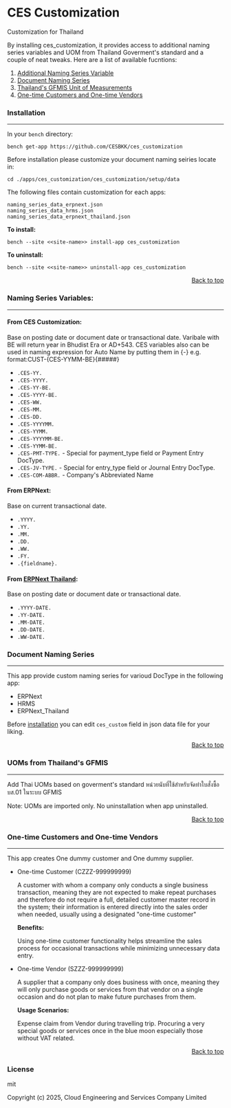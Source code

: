 # CES Customization

Customization for Thailand

By installing ces_customization, it provides access to additional naming series variables and UOM from Thailand Goverment's standard and a couple of neat tweaks.  Here are a list of available fucntions:

1. [Additional Naming Series Variable](#naming_series_variable)
3. [Document Naming Series](#naming_series)
3. [Thailand's GFMIS Unit of Measurements](#gfmis_uoms)
4. [One-time Customers and One-time Vendors](#onetime)

### <a name="install"></a>Installation
---
In your ```bench``` directory:

```
bench get-app https://github.com/CESBKK/ces_customization
```
Before installation please customize your document naming seiries locate in:
```
cd ./apps/ces_customization/ces_customization/setup/data
```
The following files contain customization for each apps:
```
naming_series_data_erpnext.json
naming_series_data_hrms.json
naming_series_data_erpnext_thailand.json
```
**To install:**
```
bench --site <<site-name>> install-app ces_customization
```
**To uninstall:**
```
bench --site <<site-name>> uninstall-app ces_customization
```

<div style="text-align: right;">
<a href="#">Back to top</a>
</div>

### <a name="naming_series_variable"></a>Naming Series Variables:
---
#### From CES Customization:

Base on posting date or document date or transactional date. Varibale with BE will return year in Bhudist Era or AD+543.  CES variables also can be used in naming expression for Auto Name by putting them in {-} e.g. format:CUST-{CES-YYMM-BE}{#####}
- ```.CES-YY.```
- ```.CES-YYYY.```
- ```.CES-YY-BE.```
- ```.CES-YYYY-BE.```
- ```.CES-WW.```
- ```.CES-MM.```
- ```.CES-DD.```
- ```.CES-YYYYMM.```
- ```.CES-YYMM.```
- ```.CES-YYYYMM-BE.```
- ```.CES-YYMM-BE.```
- ```.CES-PMT-TYPE.```  - Special for payment_type field or Payment Entry DocType.
- ```.CES-JV-TYPE.```   - Special for entry_type field or Journal Entry DocType.
- ```.CES-COM-ABBR.```  - Company's Abbreviated Name

#### From ERPNext:

Base on current transactional date.
- ```.YYYY.```
- ```.YY.```
- ```.MM.```
- ```.DD.```
- ```.WW.```
- ```.FY.```
- ```.{fieldname}.```

#### From [ERPNext Thailand](https://github.com/ecosoft-frappe/erpnext_thailand):

Base on posting date or document date or transactional date.
- ```.YYYY-DATE.```
- ```.YY-DATE.```
- ```.MM-DATE.```
- ```.DD-DATE.```
- ```.WW-DATE.```

### <a name="naming_series"></a>Document Naming Series
---
This app provide custom naming series for varioud DocType in the following app:
+ ERPNext
+ HRMS
+ ERPNext_Thailand

Before [installation](#install) you can edit ```ces_custom``` field in json data file for your liking.

<div style="text-align: right;">
<a href="#">Back to top</a>
</div>

### <a name="gfmis_uoms"></a>UOMs from Thailand's GFMIS
---
Add Thai UOMs based on goverment's standard หน่วยนับที่ใช้สำหรับจัดทำใบสั่งซื้อ บส.01 ในระบบ GFMIS

Note: UOMs are imported only. No uninstallation when app uninstalled.

<div style="text-align: right;">
<a href="#">Back to top</a>
</div>

### <a name="onetime"></a>One-time Customers and One-time Vendors
---
This app creates One dummy customer and One dummy supplier.
+ One-time Customer (CZZZ-999999999)

    A customer with whom a company only conducts a single business transaction, meaning they are not expected to make repeat purchases and therefore do not require a full, detailed customer master record in the system; their information is entered directly into the sales order when needed, usually using a designated "one-time customer"
    
    **Benefits:**

    Using one-time customer functionality helps streamline the sales process for occasional transactions while minimizing unnecessary data entry.

+ One-time Vendor (SZZZ-999999999)

    A supplier that a company only does business with once, meaning they will only purchase goods or services from that vendor on a single occasion and do not plan to make future purchases from them.

    **Usage Scenarios:**

    Expense claim from Vendor during travelling trip.  Procuring a very special goods or services once in the blue moon especially those without VAT related.

<div style="text-align: right;">
<a href="#">Back to top</a>
</div>

### License

mit

Copyright (c) 2025, Cloud Engineering and Services Company Limited
